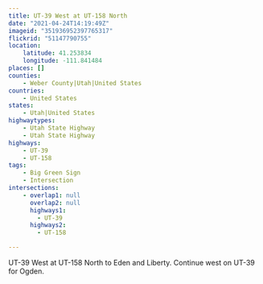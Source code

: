 ```yaml
---
title: UT-39 West at UT-158 North
date: "2021-04-24T14:19:49Z"
imageid: "351936952397765317"
flickrid: "51147790755"
location:
    latitude: 41.253834
    longitude: -111.841484
places: []
counties:
    - Weber County|Utah|United States
countries:
    - United States
states:
    - Utah|United States
highwaytypes:
    - Utah State Highway
    - Utah State Highway
highways:
    - UT-39
    - UT-158
tags:
    - Big Green Sign
    - Intersection
intersections:
    - overlap1: null
      overlap2: null
      highways1:
        - UT-39
      highways2:
        - UT-158

---
```

UT-39 West at UT-158 North to Eden and Liberty.  Continue west on UT-39 for Ogden.